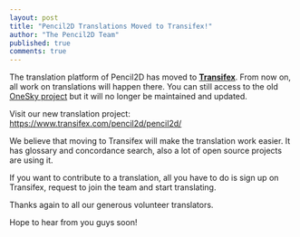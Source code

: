 ```yaml
---
layout: post
title: "Pencil2D Translations Moved to Transifex!"
author: "The Pencil2D Team"
published: true
comments: true
---
```


The translation platform of Pencil2D has moved to **[Transifex][0]**. From now on, all work on translations will happen there. You can still access to the old [OneSky project][1] but it will no longer be maintained and updated.

Visit our new translation project: <https://www.transifex.com/pencil2d/pencil2d/>

We believe that moving to Transifex will make the translation work easier. It has glossary and concordance search, also a lot of open source projects are using it. 

If you want to contribute to a translation, all you have to do is sign up on Transifex, request to join the team and start translating. 

Thanks again to all our generous volunteer translators.

Hope to hear from you guys soon!

[0]: https://www.transifex.com/pencil2d/pencil2d/ "Transifex"
[1]: https://osjoq5e.oneskyapp.com/ "OneSky"
